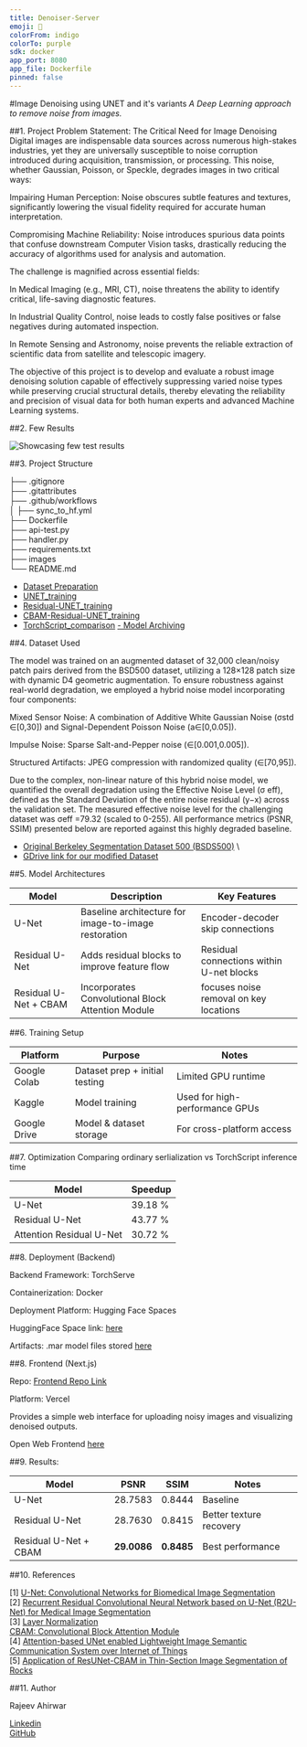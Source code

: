 ```yaml
---
title: Denoiser-Server
emoji: 🚀
colorFrom: indigo
colorTo: purple
sdk: docker
app_port: 8080
app_file: Dockerfile 
pinned: false
---
```


#Image Denoising using UNET and it's variants
_A Deep Learning approach to remove noise from images._

##1. Project Problem Statement: The Critical Need for Image Denoising
Digital images are indispensable data sources across numerous high-stakes industries, yet they are universally susceptible to noise corruption introduced during acquisition, transmission, or processing. This noise, whether Gaussian, Poisson, or Speckle, degrades images in two critical ways:

Impairing Human Perception: Noise obscures subtle features and textures, significantly lowering the visual fidelity required for accurate human interpretation.

Compromising Machine Reliability: Noise introduces spurious data points that confuse downstream Computer Vision tasks, drastically reducing the accuracy of algorithms used for analysis and automation.

The challenge is magnified across essential fields:

In Medical Imaging (e.g., MRI, CT), noise threatens the ability to identify critical, life-saving diagnostic features.

In Industrial Quality Control, noise leads to costly false positives or false negatives during automated inspection.

In Remote Sensing and Astronomy, noise prevents the reliable extraction of scientific data from satellite and telescopic imagery.

The objective of this project is to develop and evaluate a robust image denoising solution capable of effectively suppressing varied noise types while preserving crucial structural details, thereby elevating the reliability and precision of visual data for both human experts and advanced Machine Learning systems.

##2. Few Results

![Showcasing few test results](images/test-collage.png)

##3. Project Structure

├── .gitignore \
├── .gitattributes \
├── .github/workflows \
│ ├── sync_to_hf.yml \
├── Dockerfile \
├── api-test.py  
├── handler.py \
├── requirements.txt \
├── images \
└── README.md 

- [Dataset Preparation](https://drive.google.com/file/d/1hY0OBv0TI8dsP5Y2Le6IT9kFwPM_t8_V/view?usp=sharing) 
- [UNET_training](https://www.kaggle.com/code/rajeev86/training-unet-for-image-denoising)
- [Residual-UNET_training](https://www.kaggle.com/code/rajeev86/training-residual-unet-for-image-denoising)
- [CBAM-Residual-UNET_training](https://www.kaggle.com/code/rajeev86/training-unet-with-residuals-and-cbam-layers)
- [TorchScript_comparison](https://drive.google.com/file/d/1JC6WIi59fppT78v5kl26VSD4tX73ikgg/view?usp=sharing)
[- Model Archiving](https://drive.google.com/file/d/1X4lMJYiC8ps3170X-Jj5-YvnaIDDvnbx/view?usp=sharing)

##4. Dataset Used

The model was trained on an augmented dataset of 32,000 clean/noisy patch pairs derived from the BSD500 dataset, utilizing a 128×128 patch size with dynamic D4 geometric augmentation. To ensure robustness against real-world degradation, we employed a hybrid noise model incorporating four components:

Mixed Sensor Noise: A combination of Additive White Gaussian Noise (σstd ∈[0,30]) and Signal-Dependent Poisson Noise (a∈[0,0.05]).

Impulse Noise: Sparse Salt-and-Pepper noise (∈[0.001,0.005]).

Structured Artifacts: JPEG compression with randomized quality (∈[70,95]).

Due to the complex, non-linear nature of this hybrid noise model, we quantified the overall degradation using the Effective Noise Level (σ eff), defined as the Standard Deviation of the entire noise residual (y−x) across the validation set. The measured effective noise level for the challenging dataset was σeff =79.32 (scaled to 0-255). All performance metrics (PSNR, SSIM) presented below are reported against this highly degraded baseline.

- [Original Berkeley Segmentation Dataset 500 (BSDS500)](https://data.vision.ee.ethz.ch/cvl/DIV2K/) \
- [GDrive link for our modified Dataset](https://drive.google.com/drive/folders/1AObLCZGTHvtcv-lZFGPBA8k8xgC1k4_w?usp=sharing)

##5. Model Architectures

| Model                 | Description                                          | Key Features                            |
| --------------------- | ---------------------------------------------------- | --------------------------------------- |
| U-Net                 | Baseline architecture for image-to-image restoration | Encoder-decoder skip connections        |
| Residual U-Net        | Adds residual blocks to improve feature flow         | Residual connections within U-net blocks|
| Residual U-Net + CBAM | Incorporates Convolutional Block Attention Module    | focuses noise removal on key locations  |

##6. Training Setup

| Platform     | Purpose                        | Notes                          |
| ------------ | ------------------------------ | ------------------------------ |
| Google Colab | Dataset prep + initial testing | Limited GPU runtime            |
| Kaggle       | Model training                 | Used for high-performance GPUs |
| Google Drive | Model & dataset storage        | For cross-platform access      |

##7. Optimization
Comparing ordinary serlialization vs TorchScript inference time

| Model                    | Speedup |
| -------------------------| ------------------------ |
| U-Net                    | 39.18 %                  |
| Residual U-Net           | 43.77 %                  |
| Attention Residual U-Net | 30.72 %                  |

##8. Deployment (Backend)

Backend Framework: TorchServe

Containerization: Docker

Deployment Platform: Hugging Face Spaces

HuggingFace Space link: [here](https://huggingface.co/spaces/Rexy-3d/Denoiser-Server)

Artifacts: .mar model files stored [here](https://drive.google.com/drive/folders/1Arnlrjdxqd0zBaIC4ECigDxxSrgqyAHX?usp=sharing)

##8. Frontend (Next.js)

Repo: [Frontend Repo Link](https://github.com/Rajeev-86/Denoiser_-Frontend-)

Platform: Vercel

Provides a simple web interface for uploading noisy images and visualizing denoised outputs.

Open Web Frontend [here](https://denoiserbyrajeev.vercel.app/)

##9. Results:

| Model                 | PSNR         | SSIM        | Notes                   |
| --------------------- | ------------ | ------------| ----------------------- |
| U-Net                 | 28.7583      | 0.8444      | Baseline                |
| Residual U-Net        | 28.7630      | 0.8415      | Better texture recovery |
| Residual U-Net + CBAM | **29.0086**  | **0.8485**  | Best performance        |

##10. References 

[1] [U-Net: Convolutional Networks for Biomedical Image Segmentation](https://arxiv.org/abs/1505.04597)\
[2] [Recurrent Residual Convolutional Neural Network based on U-Net (R2U-Net) for Medical Image Segmentation](https://arxiv.org/pdf/1802.06955)\
[3] [Layer Normalization](https://arxiv.org/abs/1607.06450)\
[CBAM: Convolutional Block Attention Module](https://arxiv.org/abs/1807.06521)\
[4] [Attention-based UNet enabled Lightweight Image Semantic Communication System over Internet of Things](https://arxiv.org/html/2401.07329v1)\
[5] [Application of ResUNet-CBAM in Thin-Section Image Segmentation of Rocks](https://www.mdpi.com/2078-2489/15/12/788)

##11. Author

Rajeev Ahirwar

[Linkedin](https://www.linkedin.com/in/86thrajeev/)\
[GitHub](https://github.com/Rajeev-86)